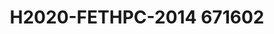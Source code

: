 ---
title: "H2020-FETHPC-2014 671602"
type: "research"
funding: "European Commission"
pi: "E. S. Quintana-Ortí"
pi-inst: "UJI"
start-date: "2012-11-01"
end-date: "2015-10-31"
grant: "270K€"
role: "Researcher"
wp: ""
description: "Sergio designed and developed an extension for Slurm to support remote GPU virtualization with the rCUDA technology"
my-start-date: ""
my-end-date: ""
url: ""
doi: ""
---